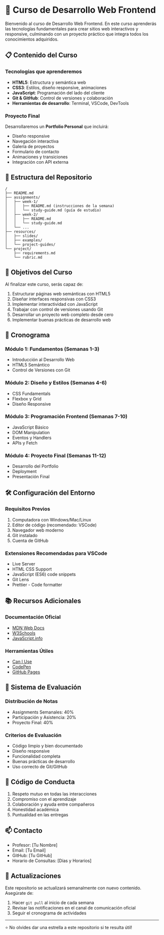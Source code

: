 # 🚀 Curso de Desarrollo Web Frontend

Bienvenido al curso de Desarrollo Web Frontend. En este curso aprenderás las tecnologías fundamentales para crear sitios web interactivos y responsive, culminando con un proyecto práctico que integra todos los conocimientos adquiridos.

## 📋 Contenido del Curso

### Tecnologías que aprenderemos
- **HTML5**: Estructura y semántica web
- **CSS3**: Estilos, diseño responsive, animaciones
- **JavaScript**: Programación del lado del cliente
- **Git & GitHub**: Control de versiones y colaboración
- **Herramientas de desarrollo**: Terminal, VSCode, DevTools

### Proyecto Final
Desarrollaremos un **Portfolio Personal** que incluirá:
- Diseño responsive
- Navegación interactiva
- Galería de proyectos
- Formulario de contacto
- Animaciones y transiciones
- Integración con API externa

## 📁 Estructura del Repositorio

```
/
├── README.md
├── assignments/
│   ├── week-1/
│   │   ├── README.md (instrucciones de la semana)
│   │   └── study-guide.md (guía de estudio)
│   ├── week-2/
│   │   ├── README.md
│   │   └── study-guide.md
│   └── ...
├── resources/
│   ├── slides/
│   ├── examples/
│   └── project-guides/
└── project/
    ├── requirements.md
    └── rubric.md
```

## 🎯 Objetivos del Curso

Al finalizar este curso, serás capaz de:
1. Estructurar páginas web semánticas con HTML5
2. Diseñar interfaces responsivas con CSS3
3. Implementar interactividad con JavaScript
4. Trabajar con control de versiones usando Git
5. Desarrollar un proyecto web completo desde cero
6. Implementar buenas prácticas de desarrollo web

## 📅 Cronograma

### Módulo 1: Fundamentos (Semanas 1-3)
- Introducción al Desarrollo Web
- HTML5 Semántico
- Control de Versiones con Git

### Módulo 2: Diseño y Estilos (Semanas 4-6)
- CSS Fundamentals
- Flexbox y Grid
- Diseño Responsive

### Módulo 3: Programación Frontend (Semanas 7-10)
- JavaScript Básico
- DOM Manipulation
- Eventos y Handlers
- APIs y Fetch

### Módulo 4: Proyecto Final (Semanas 11-12)
- Desarrollo del Portfolio
- Deployment
- Presentación Final

## 🛠️ Configuración del Entorno

### Requisitos Previos
1. Computadora con Windows/Mac/Linux
2. Editor de código (recomendado: VSCode)
3. Navegador web moderno
4. Git instalado
5. Cuenta de GitHub

### Extensiones Recomendadas para VSCode
- Live Server
- HTML CSS Support
- JavaScript (ES6) code snippets
- Git Lens
- Prettier - Code formatter

## 📚 Recursos Adicionales

### Documentación Oficial
- [MDN Web Docs](https://developer.mozilla.org/)
- [W3Schools](https://www.w3schools.com/)
- [JavaScript.info](https://javascript.info/)

### Herramientas Útiles
- [Can I Use](https://caniuse.com/)
- [CodePen](https://codepen.io/)
- [GitHub Pages](https://pages.github.com/)

## 📝 Sistema de Evaluación

### Distribución de Notas
- Assignments Semanales: 40%
- Participación y Asistencia: 20%
- Proyecto Final: 40%

### Criterios de Evaluación
- Código limpio y bien documentado
- Diseño responsive
- Funcionalidad completa
- Buenas prácticas de desarrollo
- Uso correcto de Git/GitHub

## 🤝 Código de Conducta

1. Respeto mutuo en todas las interacciones
2. Compromiso con el aprendizaje
3. Colaboración y ayuda entre compañeros
4. Honestidad académica
5. Puntualidad en las entregas

## 📫 Contacto

- Profesor: [Tu Nombre]
- Email: [Tu Email]
- GitHub: [Tu GitHub]
- Horario de Consultas: [Días y Horarios]

## 🔄 Actualizaciones

Este repositorio se actualizará semanalmente con nuevo contenido. Asegúrate de:
1. Hacer `git pull` al inicio de cada semana
2. Revisar las notificaciones en el canal de comunicación oficial
3. Seguir el cronograma de actividades

---
⭐ No olvides dar una estrella a este repositorio si te resulta útil!
